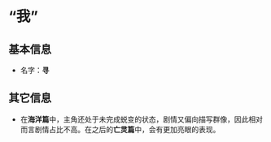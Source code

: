 # “我”

## 基本信息

- 名字：**寻**

## 其它信息

- 在**海洋篇**中，主角还处于未完成蜕变的状态，剧情又偏向描写群像，因此相对而言剧情占比不高。在之后的**亡灵篇**中，会有更加亮眼的表现。
